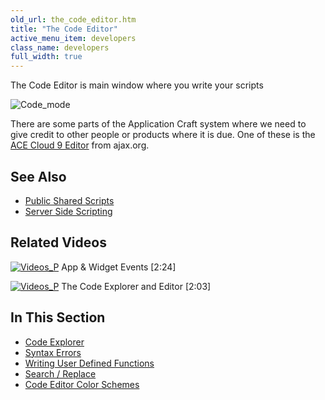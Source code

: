 ```yaml
---
old_url: the_code_editor.htm
title: "The Code Editor"
active_menu_item: developers
class_name: developers
full_width: true
---
```



The Code Editor is main window where you write your scripts

![Code\_mode](/img/docs/code_mode.zoom72.png)

There are some parts of the Application Craft system where we need to give credit to other people or products where it is due. One of these is the [ACE Cloud 9 Editor](http://ace.ajax.org/) from ajax.org.

## See Also

 - [Public Shared Scripts](/developers/documentation/scripting-apis/client-scripting-overview/public-shared-scripts)
 - [Server Side Scripting](/developers/documentation/scripting-apis/server-side-scripting-overview/)

## Related Videos

[![Videos\_P](/img/docs/videos_p.png)](http://www.youtube.com/v/UYwR5Q2fgeI?autoplay=1&hd=1&fs=1&showsearch=0&rel=0&) App & Widget Events [2:24]

[![Videos\_P](/img/docs/videos_p.png)](http://www.youtube.com/v/ct8xOC_K2Rk?autoplay=1&hd=1&fs=1&showsearch=0&rel=0&) The Code Explorer and Editor [2:03]

## In This Section

 - [Code Explorer](/developers/documentation/scripting-apis/client-scripting-overview/scripting-with-javascript/the-code-editor/code-explorer)
 - [Syntax Errors](/developers/documentation/scripting-apis/client-scripting-overview/scripting-with-javascript/the-code-editor/syntax-errors)
 - [Writing User Defined Functions](/developers/documentation/scripting-apis/client-scripting-overview/scripting-with-javascript/introduction/writing-user-defined-functions)
 - [Search / Replace](/developers/documentation/scripting-apis/client-scripting-overview/scripting-with-javascript/the-code-editor/search-replace)
 - [Code Editor Color Schemes](/developers/documentation/scripting-apis/client-scripting-overview/scripting-with-javascript/the-code-editor/code-higlighting)

